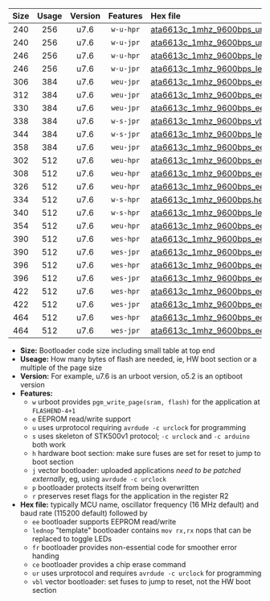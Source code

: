 |Size|Usage|Version|Features|Hex file|
|:-:|:-:|:-:|:-:|:--|
|240|256|u7.6|`w-u-hpr`|[ata6613c_1mhz_9600bps_ur.hex](https://raw.githubusercontent.com/stefanrueger/urboot/main/ata6613c_1mhz_9600bps_ur.hex)|
|240|256|u7.6|`w-u-jpr`|[ata6613c_1mhz_9600bps_ur_vbl.hex](https://raw.githubusercontent.com/stefanrueger/urboot/main/ata6613c_1mhz_9600bps_ur_vbl.hex)|
|246|256|u7.6|`w-u-hpr`|[ata6613c_1mhz_9600bps_lednop_ur.hex](https://raw.githubusercontent.com/stefanrueger/urboot/main/ata6613c_1mhz_9600bps_lednop_ur.hex)|
|246|256|u7.6|`w-u-jpr`|[ata6613c_1mhz_9600bps_lednop_ur_vbl.hex](https://raw.githubusercontent.com/stefanrueger/urboot/main/ata6613c_1mhz_9600bps_lednop_ur_vbl.hex)|
|306|384|u7.6|`weu-jpr`|[ata6613c_1mhz_9600bps_ee_ur_vbl.hex](https://raw.githubusercontent.com/stefanrueger/urboot/main/ata6613c_1mhz_9600bps_ee_ur_vbl.hex)|
|312|384|u7.6|`weu-jpr`|[ata6613c_1mhz_9600bps_ee_lednop_ur_vbl.hex](https://raw.githubusercontent.com/stefanrueger/urboot/main/ata6613c_1mhz_9600bps_ee_lednop_ur_vbl.hex)|
|330|384|u7.6|`weu-jpr`|[ata6613c_1mhz_9600bps_ee_lednop_fr_ur_vbl.hex](https://raw.githubusercontent.com/stefanrueger/urboot/main/ata6613c_1mhz_9600bps_ee_lednop_fr_ur_vbl.hex)|
|338|384|u7.6|`w-s-jpr`|[ata6613c_1mhz_9600bps_vbl.hex](https://raw.githubusercontent.com/stefanrueger/urboot/main/ata6613c_1mhz_9600bps_vbl.hex)|
|344|384|u7.6|`w-s-jpr`|[ata6613c_1mhz_9600bps_lednop_vbl.hex](https://raw.githubusercontent.com/stefanrueger/urboot/main/ata6613c_1mhz_9600bps_lednop_vbl.hex)|
|358|384|u7.6|`weu-jpr`|[ata6613c_1mhz_9600bps_ee_lednop_fr_ce_ur_vbl.hex](https://raw.githubusercontent.com/stefanrueger/urboot/main/ata6613c_1mhz_9600bps_ee_lednop_fr_ce_ur_vbl.hex)|
|302|512|u7.6|`weu-hpr`|[ata6613c_1mhz_9600bps_ee_ur.hex](https://raw.githubusercontent.com/stefanrueger/urboot/main/ata6613c_1mhz_9600bps_ee_ur.hex)|
|308|512|u7.6|`weu-hpr`|[ata6613c_1mhz_9600bps_ee_lednop_ur.hex](https://raw.githubusercontent.com/stefanrueger/urboot/main/ata6613c_1mhz_9600bps_ee_lednop_ur.hex)|
|326|512|u7.6|`weu-hpr`|[ata6613c_1mhz_9600bps_ee_lednop_fr_ur.hex](https://raw.githubusercontent.com/stefanrueger/urboot/main/ata6613c_1mhz_9600bps_ee_lednop_fr_ur.hex)|
|334|512|u7.6|`w-s-hpr`|[ata6613c_1mhz_9600bps.hex](https://raw.githubusercontent.com/stefanrueger/urboot/main/ata6613c_1mhz_9600bps.hex)|
|340|512|u7.6|`w-s-hpr`|[ata6613c_1mhz_9600bps_lednop.hex](https://raw.githubusercontent.com/stefanrueger/urboot/main/ata6613c_1mhz_9600bps_lednop.hex)|
|354|512|u7.6|`weu-hpr`|[ata6613c_1mhz_9600bps_ee_lednop_fr_ce_ur.hex](https://raw.githubusercontent.com/stefanrueger/urboot/main/ata6613c_1mhz_9600bps_ee_lednop_fr_ce_ur.hex)|
|390|512|u7.6|`wes-hpr`|[ata6613c_1mhz_9600bps_ee.hex](https://raw.githubusercontent.com/stefanrueger/urboot/main/ata6613c_1mhz_9600bps_ee.hex)|
|390|512|u7.6|`wes-jpr`|[ata6613c_1mhz_9600bps_ee_vbl.hex](https://raw.githubusercontent.com/stefanrueger/urboot/main/ata6613c_1mhz_9600bps_ee_vbl.hex)|
|396|512|u7.6|`wes-hpr`|[ata6613c_1mhz_9600bps_ee_lednop.hex](https://raw.githubusercontent.com/stefanrueger/urboot/main/ata6613c_1mhz_9600bps_ee_lednop.hex)|
|396|512|u7.6|`wes-jpr`|[ata6613c_1mhz_9600bps_ee_lednop_vbl.hex](https://raw.githubusercontent.com/stefanrueger/urboot/main/ata6613c_1mhz_9600bps_ee_lednop_vbl.hex)|
|422|512|u7.6|`wes-hpr`|[ata6613c_1mhz_9600bps_ee_lednop_fr.hex](https://raw.githubusercontent.com/stefanrueger/urboot/main/ata6613c_1mhz_9600bps_ee_lednop_fr.hex)|
|422|512|u7.6|`wes-jpr`|[ata6613c_1mhz_9600bps_ee_lednop_fr_vbl.hex](https://raw.githubusercontent.com/stefanrueger/urboot/main/ata6613c_1mhz_9600bps_ee_lednop_fr_vbl.hex)|
|464|512|u7.6|`wes-hpr`|[ata6613c_1mhz_9600bps_ee_lednop_fr_ce.hex](https://raw.githubusercontent.com/stefanrueger/urboot/main/ata6613c_1mhz_9600bps_ee_lednop_fr_ce.hex)|
|464|512|u7.6|`wes-jpr`|[ata6613c_1mhz_9600bps_ee_lednop_fr_ce_vbl.hex](https://raw.githubusercontent.com/stefanrueger/urboot/main/ata6613c_1mhz_9600bps_ee_lednop_fr_ce_vbl.hex)|

- **Size:** Bootloader code size including small table at top end
- **Useage:** How many bytes of flash are needed, ie, HW boot section or a multiple of the page size
- **Version:** For example, u7.6 is an urboot version, o5.2 is an optiboot version
- **Features:**
  + `w` urboot provides `pgm_write_page(sram, flash)` for the application at `FLASHEND-4+1`
  + `e` EEPROM read/write support
  + `u` uses urprotocol requiring `avrdude -c urclock` for programming
  + `s` uses skeleton of STK500v1 protocol; `-c urclock` and `-c arduino` both work
  + `h` hardware boot section: make sure fuses are set for reset to jump to boot section
  + `j` vector bootloader: uploaded applications *need to be patched externally*, eg, using `avrdude -c urclock`
  + `p` bootloader protects itself from being overwritten
  + `r` preserves reset flags for the application in the register R2
- **Hex file:** typically MCU name, oscillator frequency (16 MHz default) and baud rate (115200 default) followed by
  + `ee` bootloader supports EEPROM read/write
  + `lednop` "template" bootloader contains `mov rx,rx` nops that can be replaced to toggle LEDs
  + `fr` bootloader provides non-essential code for smoother error handing
  + `ce` bootloader provides a chip erase command
  + `ur` uses urprotocol and requires `avrdude -c urclock` for programming
  + `vbl` vector bootloader: set fuses to jump to reset, not the HW boot section
